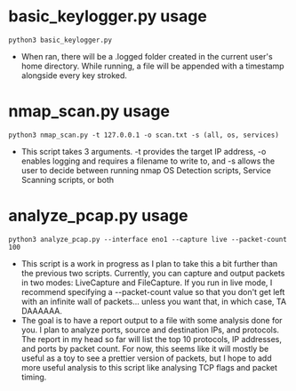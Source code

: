 # basic_keylogger.py usage
```
python3 basic_keylogger.py
```
 - When ran, there will be a .logged folder created in the current user's home directory. While running, a file will be appended with a timestamp alongside every key stroked.


# nmap_scan.py usage
```
python3 nmap_scan.py -t 127.0.0.1 -o scan.txt -s (all, os, services)
```
 - This script takes 3 arguments. -t provides the target IP address, -o enables logging and requires a filename to write to, and -s allows the user to decide between running nmap OS Detection scripts, Service Scanning scripts, or both 


# analyze_pcap.py usage
```
python3 analyze_pcap.py --interface eno1 --capture live --packet-count 100
```
 - This script is a work in progress as I plan to take this a bit further than the previous two scripts. Currently, you can capture and output packets in two modes: LiveCapture and FileCapture. If you run in live mode, I recommend specifying a --packet-count value so that you don't get left with an infinite wall of packets... unless you want that, in which case, TA DAAAAAA. 
 - The goal is to have a report output to a file with some analysis done for you. I plan to analyze ports, source and destination IPs, and protocols. The report in my head so far will list the top 10 protocols, IP addresses, and ports by packet count. For now, this seems like it will mostly be useful as a toy to see a prettier version of packets, but I hope to add more useful analysis to this script like analysing TCP flags and packet timing. 